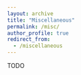 ```yaml
---
layout: archive
title: "Miscellaneous"
permalink: /misc/
author_profile: true
redirect_from:
  - /miscellaneous
---
```


TODO